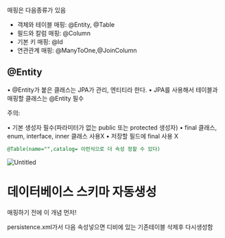 매핑은 다음종류가 있음

- 객체와 테이블 매핑: @Entity, @Table
- 필드와 칼럼 매핑: @Column
- 기본 키 매핑: @Id
- 연관관계 매핑: @ManyToOne,@JoinColumn

## @Entity

• @Entity가 붙은 클래스는 JPA가 관리, 엔티티라 한다. 
• JPA를 사용해서 테이블과 매핑할 클래스는 @Entity 필수

주의:

• 기본 생성자 필수(파라미터가 없는 public 또는 protected 생성자) 
• final 클래스, enum, interface, inner 클래스 사용X 
• 저장할 필드에 final 사용 X

```sql
@Table(name="",catalog= 이런식으로 더 속성 정할 수 있다)
```

![Untitled](https://user-images.githubusercontent.com/78577071/128055534-257c3e73-9927-4ece-829b-7b7855e9e76c.png)


# 데이터베이스 스키마 자동생성

매핑하기 전에 이 개념 먼저!

persistence.xml가서 다음 속성넣으면 디비에 있는 기존테이블 삭제후 다시생성함

<!--<property name="hibernate.hbm2ddl.auto" value="create" />-→

vlaue에 다음 종류의 속성 넣을수있음. 

create: 기존테이블 삭제 후 다시 생성 (DROP + CREATE) 
create-drop: create와 같으나 종료시점에 테이블 DROP
update: 변경분만 반영(운영DB에는 사용하면 안됨)
validate: 엔티티와 테이블이 정상 매핑되었는지만 확인
none: 사용하지 않음

주의:

운영 장비에는 절대 create, create-drop, update 사용하면 안된다

 즉. 로컬피씨에서만 자유롭게 하고 운영서버에선 하지마라.

예시.

```sql
package hellojpa; 
import javax.persistence.*; 
import java.time.LocalDate; 
import java.time.LocalDateTime; 
import java.util.Date; 
@Entity 
public class Member { 
 @Id 
 private Long id; 
 @Column(name = "name") 
 private String username; 
 private Integer age; 
 @Enumerated(EnumType.STRING) 
 private RoleType roleType; 
 @Temporal(TemporalType.TIMESTAMP)  
 private Date createdDate; 
 @Temporal(TemporalType.TIMESTAMP) 
 private Date lastModifiedDate; 
 @Lob 
 private String description; 
 //Getter, Setter… 
}
```

@Enumerated는 RoleType의 원소들(관리자,회원)을 표현해주기 위함임

@Temporal은 날짜관련임.Date로 날짜정보를 줄 때에는 DB에 맞춰서 줌. TemporalType에는 타입이 3가지 있는데, DATE은 날짜, TIME은 시간, TIMESTAMP는 날짜시간 둘다임.

@Lob은 varchar를 넘어서는 큰 숫자를 줄 때.

@Transient도 있는데 얘는 모델에만 만들고, 디비에는 안넣고 싶을때임

- @Column

![Untitled 1](https://user-images.githubusercontent.com/78577071/128055560-632483ae-abfe-4502-99bb-80e43d3573f0.png)

- @Enumerated

자바 enum타입을 매핑할때 사용.

**ORDINAL 절대 사용금지** 위 예에서 User모델에 User,Admin만 있다가 Guset추가되면 0,1,2다 밀려서 기존의 0번이 달라지게 됨.

![Untitled 2](https://user-images.githubusercontent.com/78577071/128055578-528a55b8-81bc-4728-8232-4b93a9b185bd.png)

- @Temporal

자바8이상쓰면 하이버네이트 최신쓰니까 솔직히 필요없음 그냥 다음처럼 쓰면 됨

```sql
private LocalDate testLocalDate; //db의 date타입으로
private LocalDateTime testLocalDateTime; //db의 timestamp타입으로 생성됨
```

- @Lob

매핑하는 필드타입이 문자면  디비에 CLOB으로 매핑되고, 나머지는 BLOB으로 매핑됨

# 기본키 매핑

직접 할당하고 싶으면, @Id만 붙이면 됨. 그

자동생성하고 싶다면, @GeneratedValue도 같이 쓰면 됨

```sql
@Entity
public class Member {
    @Id
		@GenereatedValue(strategy = GenerationType.AUTO)
    private Long id;
    private String name;
```

• **IDENTITY**: 데이터베이스에 위임, MYSQL →디비 야 걍 니 맘대로 해라!
• **SEQUENCE**: 데이터베이스 시퀀스 오브젝트 사용(알아서 하나씩 올라가는거)
• **TABLE**: 키 생성용 테이블 사용, 모든 DB에서 사용
• **AUTO**: 방언에 따라 자동 지정, 이게 디폴트

각각의 전략들마다 장단이 있는데.. 

어떤게 권장되는가?

Long형(int나 Long이나 성능차이 안나거의) + 대체키(seq같은거) + 키 생성전략(auto or sequence) 사용

- IDENTITY 전략특징

일단 이거 쓰면 id에 값을 넣어서 주면 안됨(널로 insert해야함). 일단 디비에 들어가야 pk가 생성되는 것임. 여기서 문제발생. 

jpa는 영속성 컨텍스트에서 관리하려면 무조건 pk가 있어야함. 영속상태가 됐다는건 1차캐시안에 들어갔단 거고, 1차캐시는 다음처럼 @id에 pk가 들어감

![Untitled 3](https://user-images.githubusercontent.com/78577071/128055589-f6b9afb4-db16-4dce-bc91-875ed9c307b4.png)

고로, 이 문제를 피하기 위해서 

persist하는 순간 쿼리를 날리게 됨.

```sql
try{
            Member member = em.find(Member.class, 150L);
            member.setName("AAAA");
            
            System.out.println("===========");
            em.persist(member);
						System.out.println("member = "+member.getId());
            System.out.println("===========");
            
            tx.commit();
```

그래서 위처럼 getId가 가능해짐. commit도 안했는데 그전에 디비에 가서 데이터가져오게 되고, 영속성컨텍스트 안에 넣겠지.

- SEQUENCE 전략 - 특징

![Untitled 4](https://user-images.githubusercontent.com/78577071/128055598-d7edba26-069d-4792-a594-1034f4d52e12.png)

```sql
@Entity
@SequenceGenerator(
        name = "MEMBER_SEQ_GENERATOR",
        sequenceName = "MEMBER_SEQ",
        initialValue = 1, allocationSize = 50
)
public class Member {
    @Id
		@GeneratedValue(strategy=GenerationType.SEQUENCE,generator="MEMBER_SEQ_GENERATOR")
    private Long id;
```

얘도 마찬가지로 디비에 가봐야 시퀀스가 몇인지 알 수 있음

얘도 persist할때 디비에 가서 시퀀스번호를 가져와서 영속성컨텍스트에 넣고, commit()할때 영속성컨텍스트의 쿼리를 쏘는거임. 

근데 이러면 persist할때마다 계속 시퀀스가져와야 하는거면 네트워크때매 느린거아닌가?→allocationSize로 설정할 수 있음

allocationSize=50으로 설정하고 한번 호출하면 시퀀스를 디비에 50까지 미리 올려놓고 메모리에서 그 크기만 큼 씀( id에다가 하나씩 부여) 51되면 다시 50개 디비에 쌓아놓고, 메모리는 51부터 시작하겟지

# 앤티티 매핑 예제

![Untitled 5](https://user-images.githubusercontent.com/78577071/128055611-b8fd49a2-c37a-47eb-8eab-74f3818c0a0c.png)

![Untitled 6](https://user-images.githubusercontent.com/78577071/128055618-bda61763-a692-4374-b0d2-7e180f5158db.png)

위처럼 하면 Order테이블에서 주문번호만 아는 상황에서 그 주문을 한 사람이 알고 싶을 때 다음처럼 해야 함.

```sql
Order order = em.find(Order.class, 1L);//주문번호가 1번이라 가정
Long memberId = order.getMemberId();
Member member = em.find(Member.class, memberId);
```

위처럼 객체지향스럽지 않게 해야함. 문제의 원인은 ORM으로 짜지 않고 관계형디비에 맞춰 엔티티를 설계한 것임.

- 이처럼,, 데이터 중심 설계의 문제점:

테이블의 외래키를 객체에 그대로 가져옴

객체 그래프 탐색 불가능

참조가 없으므로 UML도 잘못됨

아래처럼 하고 싶어..

```sql
Member member = order.gerMember();//이렇게 하고 싶어.
```

 해결방법: 연관관계 매핑
